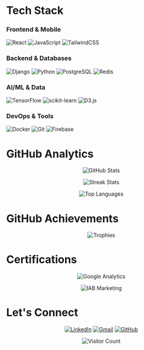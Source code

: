 # Tech Stack

### Frontend & Mobile
![React](https://img.shields.io/badge/React-20232A?style=for-the-badge&logo=react&logoColor=61DAFB)
![JavaScript](https://img.shields.io/badge/JavaScript-F7DF1E?style=for-the-badge&logo=javascript&logoColor=black)
![TailwindCSS](https://img.shields.io/badge/Tailwind_CSS-38B2AC?style=for-the-badge&logo=tailwind-css&logoColor=white)

### Backend & Databases
![Django](https://img.shields.io/badge/Django-092E20?style=for-the-badge&logo=django&logoColor=white)
![Python](https://img.shields.io/badge/Python-3776AB?style=for-the-badge&logo=python&logoColor=white)
![PostgreSQL](https://img.shields.io/badge/PostgreSQL-316192?style=for-the-badge&logo=postgresql&logoColor=white)
![Redis](https://img.shields.io/badge/Redis-DD0031?style=for-the-badge&logo=redis&logoColor=white)

### AI/ML & Data
![TensorFlow](https://img.shields.io/badge/TensorFlow-FF6F00?style=for-the-badge&logo=tensorflow&logoColor=white)
![scikit-learn](https://img.shields.io/badge/scikit--learn-F7931E?style=for-the-badge&logo=scikit-learn&logoColor=white)
![D3.js](https://img.shields.io/badge/D3.js-F9A03C?style=for-the-badge&logo=d3.js&logoColor=white)

### DevOps & Tools
![Docker](https://img.shields.io/badge/Docker-2496ED?style=for-the-badge&logo=docker&logoColor=white)
![Git](https://img.shields.io/badge/Git-F05032?style=for-the-badge&logo=git&logoColor=white)
![Firebase](https://img.shields.io/badge/Firebase-FFCA28?style=for-the-badge&logo=firebase&logoColor=black)

# GitHub Analytics

<div align="center">
  
  ![GitHub Stats](https://github-readme-stats.vercel.app/api?username=AnyegaAlex&show_icons=true&theme=radical&hide_border=true&count_private=true)
  
  ![Streak Stats](https://github-readme-streak-stats.herokuapp.com/?user=AnyegaAlex&theme=radical&hide_border=true)
  
  ![Top Languages](https://github-readme-stats.vercel.app/api/top-langs/?username=AnyegaAlex&layout=compact&theme=radical&hide_border=true)
  
</div>

# GitHub Achievements

<div align="center">
  
  ![Trophies](https://github-profile-trophy.vercel.app/?username=AnyegaAlex&theme=radical&no-frame=true&rank=SECRET,SSS,SS,S,AAA,AA,A,B&margin-w=15)
  
</div>


# Certifications

<div align="center">
  
  ![Google Analytics](https://img.shields.io/badge/Google_Analytics-Certified-4285F4?style=for-the-badge&logo=google-analytics&logoColor=white)
 
  ![IAB Marketing](https://img.shields.io/badge/IAB_Digital_Marketing-Certified-FF6F00?style=for-the-badge&logo=marketing&logoColor=white)
  
</div>

# Let's Connect

<div align="center">
  
  [![LinkedIn](https://img.shields.io/badge/LinkedIn-0077B5?style=for-the-badge&logo=linkedin&logoColor=white)](https://linkedin.com/in/anyega-alex-kamau)
  [![Gmail](https://img.shields.io/badge/Gmail-D14836?style=for-the-badge&logo=gmail&logoColor=white)](mailto:anyega.alex.kamau@gmail.com)
  [![GitHub](https://img.shields.io/badge/GitHub-100000?style=for-the-badge&logo=github&logoColor=white)](https://github.com/AnyegaAlex)
  
</div>

<div align="center">
  
  ![Visitor Count](https://komarev.com/ghpvc/?username=AnyegaAlex&color=blueviolet&style=flat-square)
  
</div>
